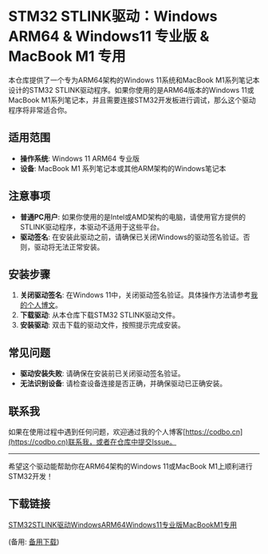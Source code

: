 # STM32 STLINK驱动：Windows ARM64 & Windows11 专业版 & MacBook M1 专用

本仓库提供了一个专为ARM64架构的Windows 11系统和MacBook M1系列笔记本设计的STM32 STLINK驱动程序。如果你使用的是ARM64版本的Windows 11或MacBook M1系列笔记本，并且需要连接STM32开发板进行调试，那么这个驱动程序将非常适合你。

## 适用范围

- **操作系统**: Windows 11 ARM64 专业版
- **设备**: MacBook M1 系列笔记本或其他ARM架构的Windows笔记本

## 注意事项

- **普通PC用户**: 如果你使用的是Intel或AMD架构的电脑，请使用官方提供的STLINK驱动程序，本驱动不适用于这些平台。
- **驱动签名**: 在安装此驱动之前，请确保已关闭Windows的驱动签名验证。否则，驱动将无法正常安装。

## 安装步骤

1. **关闭驱动签名**: 在Windows 11中，关闭驱动签名验证。具体操作方法请参考[我的个人博文](https://codbo.cn/blog-273.html)。
2. **下载驱动**: 从本仓库下载STM32 STLINK驱动文件。
3. **安装驱动**: 双击下载的驱动文件，按照提示完成安装。

## 常见问题

- **驱动安装失败**: 请确保在安装前已关闭驱动签名验证。
- **无法识别设备**: 请检查设备连接是否正确，并确保驱动已正确安装。

## 联系我

如果在使用过程中遇到任何问题，欢迎通过我的个人博客[https://codbo.cn](https://codbo.cn)联系我，或者在仓库中提交Issue。

---

希望这个驱动能帮助你在ARM64架构的Windows 11或MacBook M1上顺利进行STM32开发！

## 下载链接
[STM32STLINK驱动WindowsARM64Windows11专业版MacBookM1专用](https://pan.quark.cn/s/163ea5b5b7e9) 

(备用: [备用下载](https://pan.baidu.com/s/1_GqnrPFKNKuR-QJNbNs7Sw?pwd=1234))

